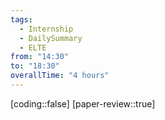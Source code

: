 ```yaml
---
tags:
  - Internship
  - DailySummary
  - ELTE
from: "14:30"
to: "18:30"
overallTime: "4 hours"
---
```

[coding::false]
[paper-review::true]

